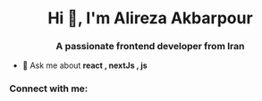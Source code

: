 <h1 align="center">Hi 👋, I'm Alireza Akbarpour</h1>
<h3 align="center">A passionate frontend developer from Iran</h3>

- 💬 Ask me about **react , nextJs , js**

<h3 align="left">Connect with me:</h3>
<p align="left">
</p>
